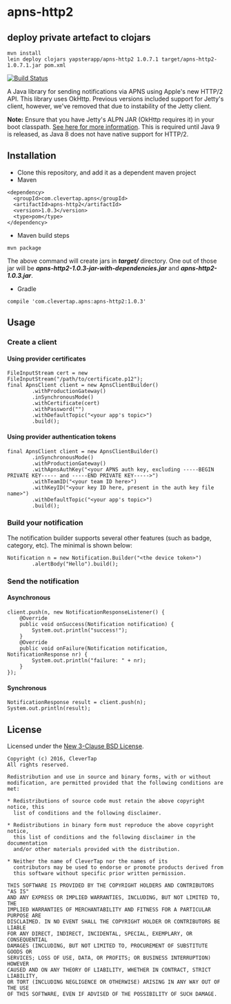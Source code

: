 # apns-http2

## deploy private artefact to clojars

```
mvn install
lein deploy clojars yapsterapp/apns-http2 1.0.7.1 target/apns-http2-1.0.7.1.jar pom.xml
```

[![Build Status](https://travis-ci.org/CleverTap/apns-http2.svg?branch=master)](https://travis-ci.org/CleverTap/apns-http2)

A Java library for sending notifications via APNS using Apple's new HTTP/2 API.
This library uses OkHttp.
Previous versions included support for Jetty's client,
however, we've removed that due to instability of the Jetty client.

**Note:** Ensure that you have Jetty's ALPN JAR (OkHttp requires it) in your boot classpath. [See here for more information](http://www.eclipse.org/jetty/documentation/current/alpn-chapter.html).
This is required until Java 9 is released, as Java 8 does not have native support for HTTP/2.

## Installation
- Clone this repository, and add it as a dependent maven project
- Maven
```
<dependency>
  <groupId>com.clevertap.apns</groupId>
  <artifactId>apns-http2</artifactId>
  <version>1.0.3</version>
  <type>pom</type>
</dependency>
```
- Maven build steps
```
mvn package
```
The above command will create jars in ***target/*** directory. One out of those jar will be ***apns-http2-1.0.3-jar-with-dependencies.jar*** and ***apns-http2-1.0.3.jar***.


- Gradle  
```
compile 'com.clevertap.apns:apns-http2:1.0.3'
```

## Usage

### Create a client

#### Using provider certificates

```
FileInputStream cert = new FileInputStream("/path/to/certificate.p12");
final ApnsClient client = new ApnsClientBuilder()
        .withProductionGateway()
        .inSynchronousMode()
        .withCertificate(cert)
        .withPassword("")
        .withDefaultTopic("<your app's topic>")
        .build();
```

#### Using provider authentication tokens
```
final ApnsClient client = new ApnsClientBuilder()
        .inSynchronousMode()
        .withProductionGateway()
        .withApnsAuthKey("<your APNS auth key, excluding -----BEGIN PRIVATE KEY----- and -----END PRIVATE KEY----->")
        .withTeamID("<your team ID here>")
        .withKeyID("<your key ID here, present in the auth key file name>")
        .withDefaultTopic("<your app's topic>")
        .build();
```

### Build your notification
The notification builder supports several other features (such as badge, category, etc).
The minimal is shown below:

```
Notification n = new Notification.Builder("<the device token>")
        .alertBody("Hello").build();

```

### Send the notification

#### Asynchronous
 
```
client.push(n, new NotificationResponseListener() {
    @Override
    public void onSuccess(Notification notification) {
        System.out.println("success!");
    }
    @Override
    public void onFailure(Notification notification, NotificationResponse nr) {
        System.out.println("failure: " + nr);
    }
});
```

#### Synchronous

```
NotificationResponse result = client.push(n);
System.out.println(result);
```

## License
Licensed under the [New 3-Clause BSD License](http://opensource.org/licenses/BSD-3-Clause).

```
Copyright (c) 2016, CleverTap
All rights reserved.

Redistribution and use in source and binary forms, with or without
modification, are permitted provided that the following conditions are met:

* Redistributions of source code must retain the above copyright notice, this
  list of conditions and the following disclaimer.

* Redistributions in binary form must reproduce the above copyright notice,
  this list of conditions and the following disclaimer in the documentation
  and/or other materials provided with the distribution.

* Neither the name of CleverTap nor the names of its
  contributors may be used to endorse or promote products derived from
  this software without specific prior written permission.

THIS SOFTWARE IS PROVIDED BY THE COPYRIGHT HOLDERS AND CONTRIBUTORS "AS IS"
AND ANY EXPRESS OR IMPLIED WARRANTIES, INCLUDING, BUT NOT LIMITED TO, THE
IMPLIED WARRANTIES OF MERCHANTABILITY AND FITNESS FOR A PARTICULAR PURPOSE ARE
DISCLAIMED. IN NO EVENT SHALL THE COPYRIGHT HOLDER OR CONTRIBUTORS BE LIABLE
FOR ANY DIRECT, INDIRECT, INCIDENTAL, SPECIAL, EXEMPLARY, OR CONSEQUENTIAL
DAMAGES (INCLUDING, BUT NOT LIMITED TO, PROCUREMENT OF SUBSTITUTE GOODS OR
SERVICES; LOSS OF USE, DATA, OR PROFITS; OR BUSINESS INTERRUPTION) HOWEVER
CAUSED AND ON ANY THEORY OF LIABILITY, WHETHER IN CONTRACT, STRICT LIABILITY,
OR TORT (INCLUDING NEGLIGENCE OR OTHERWISE) ARISING IN ANY WAY OUT OF THE USE
OF THIS SOFTWARE, EVEN IF ADVISED OF THE POSSIBILITY OF SUCH DAMAGE.
```
